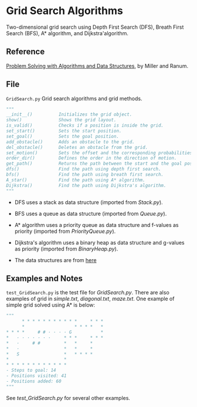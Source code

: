 # Grid Search Algorithms

Two-dimensional grid search using Depth First Search (DFS), Breath First Search (BFS), A* algorithm, and Dijkstra'algorithm.

## Reference

[Problem Solving with Algorithms and Data Structures](https://runestone.academy/runestone/books/published/pythonds/index.html), by Miller and Ranum.

## File

`GridSearch.py` Grid search algorithms and grid methods.

```python
"""
__init__()          Initializes the grid object.
show()              Shows the grid layout.
is_valid()          Checks if a position is inside the grid.
set_start()         Sets the start position.
set_goal()          Sets the goal position.
add_obstacle()      Adds an obstacle to the grid.
del_obstacle()      Deletes an obstacle from the grid.
set_motion()        Sets the offset and the corresponding probabilities.
order_dir()         Defines the order in the direction of motion.
get_path()          Returns the path between the start and the goal position.
dfs()               Find the path using depth first search.
bfs()               Find the path using breath first search.
A_star()            Find the path using A* algorithm.
Dijkstra()          Find the path using Dijkstra's algorithm.
"""
```

- DFS uses a stack as data structure (imported from *Stack.py*).

- BFS uses a queue as data structure (imported from *Queue.py*).

- A* algorithm uses a priority queue as data structure and f-values as priority (imported from *PriorityQueue.py*).

- Dijkstra's algorithm uses a binary heap as data structure and g-values as priority (imported from *BinaryHeap.py*).

- The data structures are from [here](https://github.com/gabrielegilardi/DataStructures.git)

## Examples and Notes

`test_GridSearch.py` is the test file for *GridSearch.py*. There are also examples of grid in *simple.txt*, *diagonal.txt*, *maze.txt*. One example of simple grid solved using A* is below:

```python
"""
      * * * * * * * * * * *     * * *
      *                   * * * *   *
* * * *     # # · · · · G           *
*   · · · · · · ·     * * *     * * *
*   ·     # #         *   *     *
*   ·                 *   *     *
*   S                 *   * * * *
*                     *
* * * * * * * * * * * *
- Steps to goal: 14
- Positions visited: 41
- Positions added: 60
"""
```

See *test_GridSearch.py* for several other examples.
